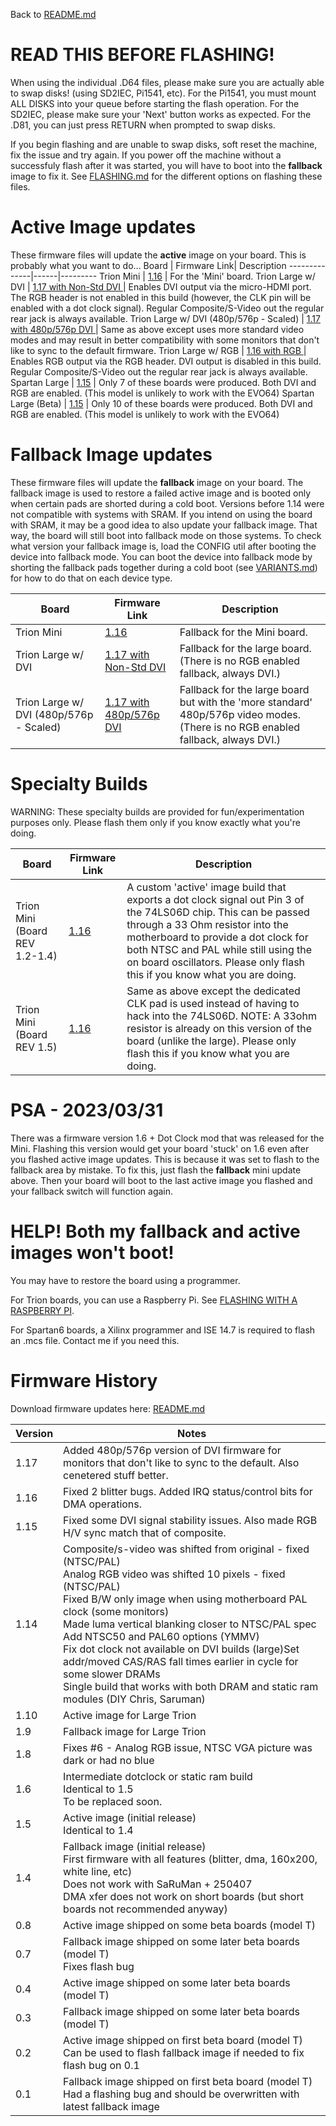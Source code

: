 Back to [README.md](../README.md)

# READ THIS BEFORE FLASHING!

When using the individual .D64 files, please make sure you are actually able to swap disks! (using SD2IEC, Pi1541, etc).  For the Pi1541, you must mount ALL DISKS into your queue before starting the flash operation.  For the SD2IEC, please make sure your 'Next' button works as expected.  For the .D81, you can just press RETURN when prompted to swap disks.

If you begin flashing and are unable to swap disks, soft reset the machine, fix the issue and try again.  If you power off the machine without a successfuly flash after it was started, you will have to boot into the **fallback** image to fix it.  See [FLASHING.md](FLASHING.md) for the different options on flashing these files.

# Active Image updates

These firmware files will update the **active** image on your board.  This is probably what you want to do...
Board         | Firmware Link| Description
--------------|------|---------
Trion Mini    | [1.16](https://accentual.com/vicii-kawari/downloads/flash/LH/kawari_flash_1.16_MAINLH_multiboot.zip) | For the 'Mini' board.
Trion Large w/ DVI   | [1.17 with Non-Std DVI ](https://accentual.com/vicii-kawari/downloads/flash/LG/kawari_flash_1.17_MAINLG-DVI-29MHZ-U_multiboot.zip) | Enables DVI output via the micro-HDMI port. The RGB header is not enabled in this build (however, the CLK pin will be enabled with a dot clock signal). Regular Composite/S-Video out the regular rear jack is always available.
Trion Large w/ DVI (480p/576p - Scaled) | [1.17 with 480p/576p DVI ](https://accentual.com/vicii-kawari/downloads/flash/LG/kawari_flash_1.17_MAINLG-DVI-27MHZ-S_multiboot.zip) | Same as above except uses more standard video modes and may result in better compatibility with some monitors that don't like to sync to the default firmware.
Trion Large w/ RGB   | [1.16 with RGB ](https://accentual.com/vicii-kawari/downloads/flash/LG/kawari_flash_1.16_MAINLG-RGB_multiboot.zip) | Enables RGB output via the RGB header. DVI output is disabled in this build. Regular Composite/S-Video out the regular rear jack is always available.
Spartan Large | [1.15](https://accentual.com/vicii-kawari/downloads/flash/LD/kawari_flash_1.15_MAINLD_multiboot.zip) | Only 7 of these boards were produced. Both DVI and RGB are enabled. (This model is unlikely to work with the EVO64)
Spartan Large (Beta) | [1.15](https://accentual.com/vicii-kawari/downloads/flash/T/kawari_flash_1.15_MAIN_multiboot.zip) | Only 10 of these boards were produced. Both DVI and RGB are enabled. (This model is unlikely to work with the EVO64)
# Fallback Image updates

These firmware files will update the **fallback** image on your board.  The fallback image is used to restore a failed active image and is booted only when certain pads are shorted during a cold boot.  Versions before 1.14 were not compatible with systems with SRAM.  If you intend on using the board with SRAM, it may be a good idea to also update your fallback image.  That way, the board will still boot into fallback mode on those systems.  To check what version your fallback image is, load the CONFIG util after booting the device into fallback mode.  You can boot the device into fallback mode by shorting the fallback pads together during a cold boot (see [VARIANTS.md](VARIANTS.md)) for how to do that on each device type.

Board         | Firmware Link| Description
--------------|------|---------
Trion Mini    | [1.16](https://accentual.com/vicii-kawari/downloads/flash/LH/kawari_flash_1.16_MAINLH_golden.zip) | Fallback for the Mini board.
Trion Large w/ DVI   | [1.17 with Non-Std DVI ](https://accentual.com/vicii-kawari/downloads/flash/LG/kawari_flash_1.17_MAINLG-DVI-29MHZ-U_golden.zip) | Fallback for the large board.  (There is no RGB enabled fallback, always DVI.)
Trion Large w/ DVI (480p/576p - Scaled) | [1.17 with 480p/576p DVI ](https://accentual.com/vicii-kawari/downloads/flash/LG/kawari_flash_1.17_MAINLG-DVI-27MHZ-S_golden.zip) | Fallback for the large board but with the 'more standard' 480p/576p video modes.  (There is no RGB enabled fallback, always DVI.)

# Specialty Builds

WARNING: These specialty builds are provided for fun/experimentation purposes only.  Please flash them only if you know exactly what you're doing.

Board         | Firmware Link| Description
--------------|------|---------
Trion Mini (Board REV 1.2-1.4) | [1.16](https://accentual.com/vicii-kawari/downloads/flash/LH/kawari_flash_1.16_MAINLH-DOTC-1.2_multiboot.zip) | A custom 'active' image build that exports a dot clock signal out Pin 3 of the 74LS06D chip.  This can be passed through a 33 Ohm resistor into the motherboard to provide a dot clock for both NTSC and PAL while still using the on board oscillators. Please only flash this if you know what you are doing.
Trion Mini (Board REV 1.5) | [1.16](https://accentual.com/vicii-kawari/downloads/flash/LH/kawari_flash_1.16_MAINLH-DOTC-1.5_multiboot.zip) | Same as above except the dedicated CLK pad is used instead of having to hack into the 74LS06D.  NOTE: A 33ohm resistor is already on this version of the board (unlike the large).  Please only flash this if you know what you are doing.

# PSA - 2023/03/31

There was a firmware version 1.6 + Dot Clock mod that was released for the Mini.  Flashing this version would get your board 'stuck' on 1.6 even after you flashed active image updates.  This is because it was set to flash to the fallback area by mistake.  To fix this, just flash the **fallback** mini update above.  Then your board will boot to the last active image you flashed and your fallback switch will function again.

# HELP! Both my fallback and active images won't boot!

You may have to restore the board using a programmer.

For Trion boards, you can use a Raspberry Pi. See [FLASHING WITH A RASPBERRY PI](../util/raspi/README.md).

For Spartan6 boards, a Xilinx programmer and ISE 14.7 is required to flash an .mcs file. Contact me if you need this.

# Firmware History

Download firmware updates here: [README.md](../disks/util/flash/README.md)

Version | Notes
--------|--------
1.17    | Added 480p/576p version of DVI firmware for monitors that don't like to sync to the default. Also cenetered stuff better.
1.16    | Fixed 2 blitter bugs. Added IRQ status/control bits for DMA operations.
1.15    | Fixed some DVI signal stability issues. Also made RGB H/V sync match that of composite.
1.14    | Composite/s-video was shifted from original - fixed (NTSC/PAL)<br>Analog RGB video was shifted 10 pixels - fixed (NTSC/PAL)<br>Fixed B/W only image when using motherboard PAL clock (some monitors)<br>Made luma vertical blanking closer to NTSC/PAL spec<br>Add NTSC50 and PAL60 options (YMMV)<br>Fix dot clock not available on DVI builds (large)<nr>Set addr/moved CAS/RAS fall times earlier in cycle for some slower DRAMs<br>Single build that works with both DRAM and static ram modules (DIY Chris, Saruman)
1.10    | Active image for Large Trion
1.9     | Fallback image for Large Trion
1.8     | Fixes #6 - Analog RGB issue, NTSC VGA picture was dark or had no blue
1.6     | Intermediate dotclock or static ram build<br>Identical to 1.5<br>To be replaced soon.
1.5     | Active image (initial release)<br>Identical to 1.4
1.4     | Fallback image (initial release)<br>First firmware with all features (blitter, dma, 160x200, white line, etc)<br>Does not work with SaRuMan + 250407<br>DMA xfer does not work on short boards (but short boards not recommended anyway)
0.8     | Active image shipped on some beta boards (model T)
0.7     | Fallback image shipped on some later beta boards (model T)<br>Fixes flash bug
0.4     | Active image shipped on some later beta boards (model T)
0.3     | Fallback image shipped on some later beta boards (model T)
0.2     | Active image shipped on first beta board (model T)<br>Can be used to flash fallback image if needed to fix flash bug on 0.1
0.1     | Fallback image shipped on first beta board (model T)<br>Had a flashing bug and should be overwritten with latest fallback image

